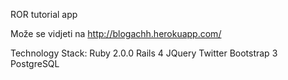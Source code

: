 ROR tutorial app

Može se vidjeti na http://blogachh.herokuapp.com/

Technology Stack:
Ruby 2.0.0
Rails 4
JQuery
Twitter Bootstrap 3
PostgreSQL
